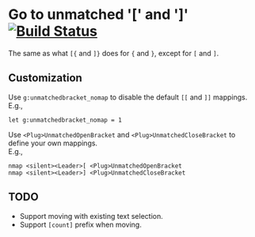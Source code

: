 # Go to unmatched '[' and ']' [![Build Status][1]][2]

The same as what `[{` and `]}` does for `{` and `}`, except for `[` and `]`.

## Customization

Use `g:unmatchedbracket_nomap` to disable the default `[[` and `]]` mappings.\
E.g.,
```
let g:unmatchedbracket_nomap = 1
```

Use `<Plug>UnmatchedOpenBracket` and `<Plug>UnmatchedCloseBracket` to define
your own mappings.\
E.g.,
```
nmap <silent><Leader>[ <Plug>UnmatchedOpenBracket
nmap <silent><Leader>] <Plug>UnmatchedCloseBracket
```

## TODO

- Support moving with existing text selection.
- Support `[count]` prefix when moving.

[1]: https://travis-ci.com/chaoren/vim-unmatchedbracket.svg?branch=master
[2]: https://travis-ci.com/chaoren/vim-unmatchedbracket
